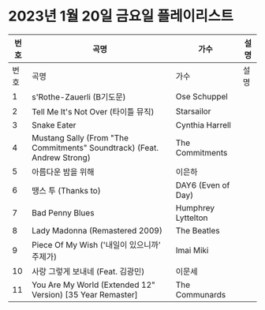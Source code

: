 # 2023년 1월 20일 금요일 플레이리스트

| 번호 | 곡명 | 가수 | 설명 |
|------|------|------|------|
| 번호 | 곡명 | 가수 | 설명 |
| 1 | s'Rothe-Zauerli (B기도문) | Ose Schuppel |  |
| 2 | Tell Me It's Not Over (타이틀 뮤직) | Starsailor |  |
| 3 | Snake Eater | Cynthia Harrell |  |
| 4 | Mustang Sally (From "The Commitments" Soundtrack) (Feat. Andrew Strong) | The Commitments |  |
| 5 | 아름다운 밤을 위해 | 이은하 |  |
| 6 | 땡스 투 (Thanks to) | DAY6 (Even of Day) |  |
| 7 | Bad Penny Blues | Humphrey Lyttelton |  |
| 8 | Lady Madonna (Remastered 2009) | The Beatles |  |
| 9 | Piece Of My Wish ('내일이 있으니까' 주제가) | Imai Miki |  |
| 10 | 사랑 그렇게 보내네 (Feat. 김광민) | 이문세 |  |
| 11 | You Are My World (Extended 12" Version) [35 Year Remaster] | The Communards |  |
